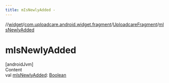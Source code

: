 ```yaml
---
title: mIsNewlyAdded -
---
```

//[widget](../../index.md)/[com.uploadcare.android.widget.fragment](../index.md)/[UploadcareFragment](index.md)/[mIsNewlyAdded](m-is-newly-added.md)



# mIsNewlyAdded  
[androidJvm]  
Content  
val [mIsNewlyAdded](m-is-newly-added.md): [Boolean](https://kotlinlang.org/api/latest/jvm/stdlib/kotlin/-boolean/index.html)  



